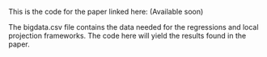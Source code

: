 This is the code for the paper linked here: (Available soon)

The bigdata.csv file contains the data needed for the regressions and local projection frameworks.
The code here will yield the results found in the paper.
